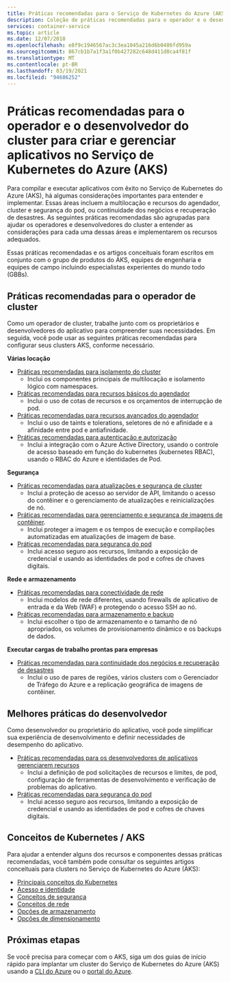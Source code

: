 ```yaml
---
title: Práticas recomendadas para o Serviço de Kubernetes do Azure (AKS)
description: Coleção de práticas recomendadas para o operador e o desenvolvedor do cluster para criar e gerenciar aplicativos no Serviço de Kubernetes do Azure (AKS)
services: container-service
ms.topic: article
ms.date: 12/07/2018
ms.openlocfilehash: e8f9c1946567ac3c3ea1045a216d6b0486fd959a
ms.sourcegitcommit: 867cb1b7a1f3a1f0b427282c648d411d0ca4f81f
ms.translationtype: MT
ms.contentlocale: pt-BR
ms.lasthandoff: 03/19/2021
ms.locfileid: "94686252"
---
```

# <a name="cluster-operator-and-developer-best-practices-to-build-and-manage-applications-on-azure-kubernetes-service-aks"></a>Práticas recomendadas para o operador e o desenvolvedor do cluster para criar e gerenciar aplicativos no Serviço de Kubernetes do Azure (AKS)

Para compilar e executar aplicativos com êxito no Serviço de Kubernetes do Azure (AKS), há algumas considerações importantes para entender e implementar. Essas áreas incluem a multilocação e recursos do agendador, cluster e segurança do pod, ou continuidade dos negócios e recuperação de desastres. As seguintes práticas recomendadas são agrupadas para ajudar os operadores e desenvolvedores do cluster a entender as considerações para cada uma dessas áreas e implementarem os recursos adequados.

Essas práticas recomendadas e os artigos conceituais foram escritos em conjunto com o grupo de produtos do AKS, equipes de engenharia e equipes de campo incluindo especialistas experientes do mundo todo (GBBs).

## <a name="cluster-operator-best-practices"></a>Práticas recomendadas para o operador de cluster

Como um operador de cluster, trabalhe junto com os proprietários e desenvolvedores do aplicativo para compreender suas necessidades. Em seguida, você pode usar as seguintes práticas recomendadas para configurar seus clusters AKS, conforme necessário.

**Várias locação**

* [Práticas recomendadas para isolamento do cluster](operator-best-practices-cluster-isolation.md)
    * Inclui os componentes principais de multilocação e isolamento lógico com namespaces.
* [Práticas recomendadas para recursos básicos do agendador](operator-best-practices-scheduler.md)
    * Inclui o uso de cotas de recursos e os orçamentos de interrupção de pod.
* [Práticas recomendadas para recursos avançados do agendador](operator-best-practices-advanced-scheduler.md)
    * Inclui o uso de taints e tolerations, seletores de nó e afinidade e a afinidade entre pod e antiafinidade.
* [Práticas recomendadas para autenticação e autorização](operator-best-practices-identity.md)
    * Inclui a integração com o Azure Active Directory, usando o controle de acesso baseado em função do kubernetes (kubernetes RBAC), usando o RBAC do Azure e identidades de Pod.

**Segurança**

* [Práticas recomendadas para atualizações e segurança de cluster](operator-best-practices-cluster-security.md)
    * Inclui a proteção de acesso ao servidor de API, limitando o acesso do contêiner e o gerenciamento de atualizações e reinicializações de nó.
* [Práticas recomendadas para gerenciamento e segurança de imagens de contêiner](operator-best-practices-container-image-management.md).
    * Inclui proteger a imagem e os tempos de execução e compilações automatizadas em atualizações de imagem de base.
* [Práticas recomendadas para segurança do pod](developer-best-practices-pod-security.md)
    * Inclui acesso seguro aos recursos, limitando a exposição de credencial e usando as identidades de pod e cofres de chaves digitais.

**Rede e armazenamento**

* [Práticas recomendadas para conectividade de rede](operator-best-practices-network.md)
    * Inclui modelos de rede diferentes, usando firewalls de aplicativo de entrada e da Web (WAF) e protegendo o acesso SSH ao nó.
* [Práticas recomendadas para armazenamento e backup](operator-best-practices-storage.md)
    * Inclui escolher o tipo de armazenamento e o tamanho de nó apropriados, os volumes de provisionamento dinâmico e os backups de dados.

**Executar cargas de trabalho prontas para empresas**

* [Práticas recomendadas para continuidade dos negócios e recuperação de desastres](operator-best-practices-multi-region.md)
    * Inclui o uso de pares de regiões, vários clusters com o Gerenciador de Tráfego do Azure e a replicação geográfica de imagens de contêiner.

## <a name="developer-best-practices"></a>Melhores práticas do desenvolvedor

Como desenvolvedor ou proprietário do aplicativo, você pode simplificar sua experiência de desenvolvimento e definir necessidades de desempenho do aplicativo.

* [Práticas recomendadas para os desenvolvedores de aplicativos gerenciarem recursos](developer-best-practices-resource-management.md)
    * Inclui a definição de pod solicitações de recursos e limites, de pod, configuração de ferramentas de desenvolvimento e verificação de problemas do aplicativo.
* [Práticas recomendadas para segurança do pod](developer-best-practices-pod-security.md)
    * Inclui acesso seguro aos recursos, limitando a exposição de credencial e usando as identidades de pod e cofres de chaves digitais.

## <a name="kubernetes--aks-concepts"></a>Conceitos de Kubernetes / AKS

Para ajudar a entender alguns dos recursos e componentes dessas práticas recomendadas, você também pode consultar os seguintes artigos conceituais para clusters no Serviço de Kubernetes do Azure (AKS):

* [Principais conceitos do Kubernetes](concepts-clusters-workloads.md)
* [Acesso e identidade](concepts-identity.md)
* [Conceitos de segurança](concepts-security.md)
* [Conceitos de rede](concepts-network.md)
* [Opções de armazenamento](concepts-storage.md)
* [Opções de dimensionamento](concepts-scale.md)

## <a name="next-steps"></a>Próximas etapas

Se você precisa para começar com o AKS, siga um dos guias de início rápido para implantar um cluster do Serviço de Kubernetes do Azure (AKS) usando a [CLI do Azure](kubernetes-walkthrough.md) ou o [portal do Azure](kubernetes-walkthrough-portal.md).
